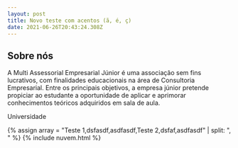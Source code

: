 ```yaml
---
layout: post
title: Novo teste com acentos (ã, é, ç)
date: 2021-06-26T20:43:24.308Z
---
```

<section class="bloco" id="Sobre nós"><h2>Sobre nós</h2><p>A Multi Assessorial Empresarial Júnior é uma associação sem fins lucrativos, com finalidades educacionais na área de Consultoria Empresarial. Entre os principais objetivos, a empresa júnior pretende propiciar ao estudante a oportunidade de aplicar e aprimorar conhecimentos teóricos adquiridos em sala de aula.</p><p>Universidade</p></section>

{% assign array = "Teste 1,dsfasdf,asdfasdf,Teste 2,dsfaf,asdfasdf" | split: ", " %} {% include nuvem.html %}